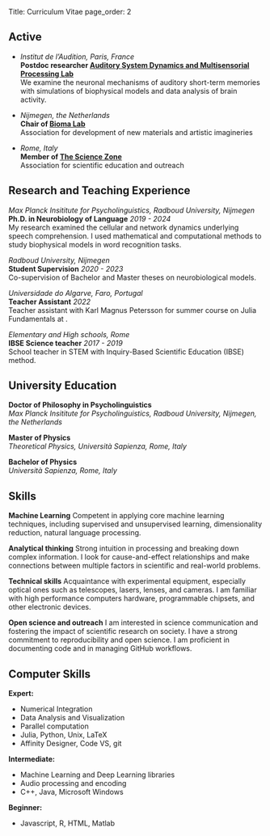 Title: Curriculum Vitae
page_order: 2

## Active 

- _Institut de l’Audition, Paris, France_ <br> __Postdoc researcher [Auditory System Dynamics and Multisensorial Processing Lab](https://sites.google.com/bathellier-lab.org/bathellier-lab/home)__ <br> We examine the neuronal mechanisms of auditory short-term memories with simulations of biophysical models and data analysis of brain activity.

- _Nijmegen, the Netherlands_ <br> __Chair of [Bioma Lab](https://www.biomalab.nl)__ <br> Association for development of new materials and artistic imagineries

- _Rome, Italy_ <br> __Member of [The Science Zone](https://thesciencezoneblog.wordpress.com)__ <br> Association for scientific education and outreach

## Research and Teaching Experience

_Max Planck Insititute for Psycholinguistics, Radboud University, Nijmegen_ <br>
__Ph.D. in Neurobiology of Language__ _2019 - 2024_ <br>
My research examined the cellular and network dynamics underlying speech comprehension. I used mathematical and computational methods to study biophysical models in word recognition tasks.  

_Radboud University, Nijmegen_ <br>
__Student Supervision__ _2020 - 2023_ <br>
Co-supervision of Bachelor and Master theses on neurobiological models.

_Universidade do Algarve, Faro, Portugal_ <br>
__Teacher Assistant__ _2022_ <br> 
Teacher assistant with Karl Magnus Petersson for summer course on Julia Fundamentals at .

_Elementary and High schools, Rome_ <br>
__IBSE Science teacher__ _2017 - 2019_ <br>
School teacher in STEM with Inquiry-Based Scientific Education (IBSE) method.

## University Education

__Doctor of Philosophy in Psycholinguistics__ <br>
_Max Planck Insititute for Psycholinguistics, Radboud University, Nijmegen, the Netherlands_

__Master of Physics__ <br> _Theoretical Physics, Università Sapienza, Rome, Italy_

__Bachelor of Physics__ <br> _Università Sapienza, Rome, Italy_


## Skills

__Machine Learning__
Competent in applying core machine learning techniques, including supervised and unsupervised learning, dimensionality reduction, natural language processing.

__Analytical thinking__
Strong intuition in processing and breaking down complex information. I look for cause-and-effect relationships and make connections between multiple factors in scientific and real-world problems. 

__Technical skills__
Acquaintance with experimental equipment, especially optical ones such as telescopes, lasers, lenses, and cameras. I am familiar with high performance computers hardware, programmable chipsets, and other electronic devices. 

__Open science and outreach__
I am interested in science communication and fostering the impact of scientific research on society. I have a strong commitment to reproducibility and open science. I am proficient in documenting code and in managing GitHub workflows.

## Computer Skills

__Expert:__

- Numerical Integration
- Data Analysis and Visualization
- Parallel computation
- Julia, Python, Unix, LaTeX
- Affinity Designer, Code VS, git

__Intermediate:__ 

- Machine Learning and Deep Learning libraries
- Audio processing and encoding
- C++, Java, Microsoft Windows

__Beginner:__

- Javascript, R, HTML, Matlab
